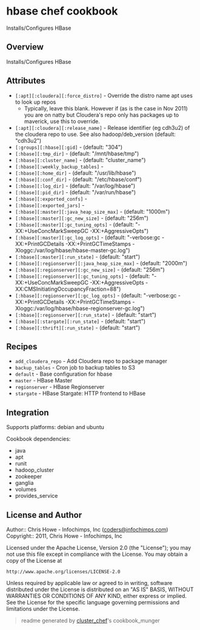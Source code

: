 # hbase chef cookbook

Installs/Configures HBase

## Overview

Installs/Configures HBase

## Attributes

* `[:apt][:cloudera][:force_distro]`  - Override the distro name apt uses to look up repos
  - Typically, leave this blank. However if (as is the case in Nov 2011) you are on natty but Cloudera's repo only has packages up to maverick, use this to override.
* `[:apt][:cloudera][:release_name]`  - Release identifier (eg cdh3u2) of the cloudera repo to use. See also hadoop/deb_version (default: "cdh3u2")
* `[:groups][:hbase][:gid]`           -  (default: "304")
* `[:hbase][:tmp_dir]`                -  (default: "/mnt/hbase/tmp")
* `[:hbase][:cluster_name]`           -  (default: "cluster_name")
* `[:hbase][:weekly_backup_tables]`   - 
* `[:hbase][:home_dir]`               -  (default: "/usr/lib/hbase")
* `[:hbase][:conf_dir]`               -  (default: "/etc/hbase/conf")
* `[:hbase][:log_dir]`                -  (default: "/var/log/hbase")
* `[:hbase][:pid_dir]`                -  (default: "/var/run/hbase")
* `[:hbase][:exported_confs]`         - 
* `[:hbase][:exported_jars]`            - 
* `[:hbase][:master][:java_heap_size_max]` -  (default: "1000m")
* `[:hbase][:master][:gc_new_size]`   -  (default: "256m")
* `[:hbase][:master][:gc_tuning_opts]` -  (default: "-XX:+UseConcMarkSweepGC -XX:+AggressiveOpts")
* `[:hbase][:master][:gc_log_opts]`   -  (default: "-verbose:gc -XX:+PrintGCDetails -XX:+PrintGCTimeStamps -Xloggc:/var/log/hbase/hbase-master-gc.log")
* `[:hbase][:master][:run_state]`     -  (default: "start")
* `[:hbase][:regionserver][:java_heap_size_max]` -  (default: "2000m")
* `[:hbase][:regionserver][:gc_new_size]` -  (default: "256m")
* `[:hbase][:regionserver][:gc_tuning_opts]` -  (default: "-XX:+UseConcMarkSweepGC -XX:+AggressiveOpts -XX:CMSInitiatingOccupancyFraction=88")
* `[:hbase][:regionserver][:gc_log_opts]` -  (default: "-verbose:gc -XX:+PrintGCDetails -XX:+PrintGCTimeStamps -Xloggc:/var/log/hbase/hbase-regionserver-gc.log")
* `[:hbase][:regionserver][:run_state]` -  (default: "start")
* `[:hbase][:stargate][:run_state]`   -  (default: "start")
* `[:hbase][:thrift][:run_state]`     -  (default: "start")

## Recipes 

* `add_cloudera_repo`        - Add Cloudera repo to package manager
* `backup_tables`            - Cron job to backup tables to S3
* `default`                  - Base configuration for hbase
* `master`                   - HBase Master
* `regionserver`             - HBase Regionserver
* `stargate`                 - HBase Stargate: HTTP frontend to HBase
## Integration

Supports platforms: debian and ubuntu

Cookbook dependencies:
* java
* apt
* runit
* hadoop_cluster
* zookeeper
* ganglia
* volumes
* provides_service


## License and Author

Author::                Chris Howe - Infochimps, Inc (<coders@infochimps.com>)
Copyright::             2011, Chris Howe - Infochimps, Inc

Licensed under the Apache License, Version 2.0 (the "License");
you may not use this file except in compliance with the License.
You may obtain a copy of the License at

    http://www.apache.org/licenses/LICENSE-2.0

Unless required by applicable law or agreed to in writing, software
distributed under the License is distributed on an "AS IS" BASIS,
WITHOUT WARRANTIES OR CONDITIONS OF ANY KIND, either express or implied.
See the License for the specific language governing permissions and
limitations under the License.

> readme generated by [cluster_chef](http://github.com/infochimps/cluster_chef)'s cookbook_munger
